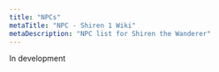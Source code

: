 ```yaml
---
title: "NPCs"
metaTitle: "NPC - Shiren 1 Wiki"
metaDescription: "NPC list for Shiren the Wanderer"
---
```


In development
